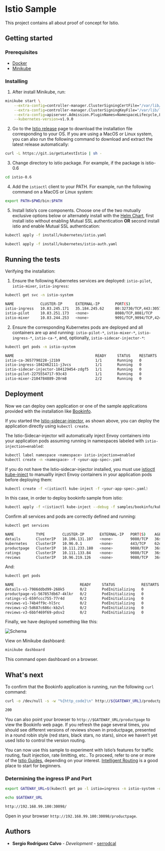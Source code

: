 # Istio Sample

This project contains all about proof of concept for Istio.

## Getting started

### Prerequisites

* [Docker](https://docs.docker.com/install/)
* [Minikube](https://kubernetes.io/docs/getting-started-guides/minikube/)

### Installing

1. After install Minikube, run:

```bash
minikube start \
	--extra-config=controller-manager.ClusterSigningCertFile="/var/lib/localkube/certs/ca.crt" \
	--extra-config=controller-manager.ClusterSigningKeyFile="/var/lib/localkube/certs/ca.key" \
	--extra-config=apiserver.Admission.PluginNames=NamespaceLifecycle,LimitRanger,ServiceAccount,PersistentVolumeLabel,DefaultStorageClass,DefaultTolerationSeconds,MutatingAdmissionWebhook,ValidatingAdmissionWebhook,ResourceQuota \
	--kubernetes-version=v1.9.0
```

2. Go to the [Istio release](https://github.com/istio/istio/releases) page to download the installation file corresponding to your OS. If you are using a MacOS or Linux system, you can also run the following command to download and extract the latest release automatically:

```bash
curl -L https://git.io/getLatestIstio | sh -
```

3. Change directory to istio package. For example, if the package is istio-0.6

```bash
cd istio-0.6
```

4. Add the `istioctl` client to your PATH. For example, run the following command on a MacOS or Linux system:

```bash
export PATH=$PWD/bin:$PATH
```

5. Install Istio’s core components. Choose one of the two mutually exclusive options below or alternately install with the [Helm Chart](https://istio.io/docs/setup/kubernetes/helm.html), first install istio without enabling Mutual SSL authentication **OR** second install istio and enable Mutual SSL authentication:

```bash
kubectl apply -f install/kubernetes/istio.yaml
```

```bash
kubectl apply -f install/kubernetes/istio-auth.yaml
```

## Running the tests

Verifying the installation:

1. Ensure the following Kubernetes services are deployed: `istio-pilot`, `istio-mixer`, `istio-ingress`:

```bash
kubectl get svc -n istio-system

NAME            CLUSTER-IP      EXTERNAL-IP       PORT(S)                       AGE
istio-ingress   10.83.245.171   35.184.245.62     80:32730/TCP,443:30574/TCP    5h
istio-pilot     10.83.251.173   <none>            8080/TCP,8081/TCP             5h
istio-mixer     10.83.244.253   <none>            9091/TCP,9094/TCP,42422/TCP   5h

```

2. Ensure the corresponding Kubernetes pods are deployed and all containers are up and running: `istio-pilot-*`, `istio-mixer-*`, `istio-ingress-*`, `istio-ca-*`, and, optionally, `istio-sidecar-injector-*`:

```bash
kubectl get pods -n istio-system

NAME                                     READY     STATUS    RESTARTS   AGE
istio-ca-3657790228-j21b9                1/1       Running   0          5h
istio-ingress-1842462111-j3vcs           1/1       Running   0          5h
istio-sidecar-injector-184129454-zdgf5   1/1       Running   0          5h
istio-pilot-2275554717-93c43             1/1       Running   0          5h
istio-mixer-2104784889-20rm8             2/2       Running   0          5h
```

## Deployment

Now we can deploy own application or one of the sample applications provided with the installation like [Bookinfo](https://istio.io/docs/guides/bookinfo.html).

If you started the [Istio-sidecar-injector](https://istio.io/docs/setup/kubernetes/sidecar-injection.html#automatic-sidecar-injection), as shown above, you can deploy the application directly using `kubectl create`.

The Istio-Sidecar-injector will automatically inject Envoy containers into your application pods assuming running in namespaces labeled with `istio-injection=enabled`:

```bash
kubectl label namespace <namespace> istio-injection=enabled
kubectl create -n <namespace> -f <your-app-spec>.yaml
```

If you do not have the Istio-sidecar-injector installed, you must use [istioctl kube-inject](https://istio.io/docs/reference/commands/istioctl.html#istioctl%20kube-inject) to manuallly inject Envoy containers in your application pods before deploying them:

```bash
kubectl create -f <(istioctl kube-inject -f <your-app-spec>.yaml)
```

In this case, in order to deploy bookinfo sample from istio:

```bash
kubectl apply -f <(istioctl kube-inject --debug -f samples/bookinfo/kube/bookinfo.yaml)
```

Confirm all services and pods are correctly defined and running:

```bash
kubectl get services

NAME          TYPE        CLUSTER-IP       EXTERNAL-IP   PORT(S)    AGE
details       ClusterIP   10.106.131.107   <none>        9080/TCP   36s
kubernetes    ClusterIP   10.96.0.1        <none>        443/TCP    62d
productpage   ClusterIP   10.111.233.180   <none>        9080/TCP   36s
ratings       ClusterIP   10.111.133.84    <none>        9080/TCP   36s
reviews       ClusterIP   10.96.219.126    <none>        9080/TCP   36s
```

And:

```bash
kubectl get pods

NAME                              READY     STATUS            RESTARTS   AGE
details-v1-7986ddbd99-268k5       0/2       PodInitializing   0          1m
productpage-v1-567857db67-4klkr   0/2       PodInitializing   0          1m
ratings-v1-659fccc755-77r4d       0/2       PodInitializing   0          1m
reviews-v1-74b4ff9c-hl5rc         0/2       PodInitializing   0          1m
reviews-v2-5d687c686c-kb2vl       0/2       PodInitializing   0          1m
reviews-v3-6bbf469f69-pdsv2       0/2       PodInitializing   0          1m
```

Finally, we have deployed something like this:

![Schema](https://istio.io/docs/guides/img/bookinfo/withistio.svg)

View on Minikube dashboard:

```bash
minikube dashboard
```

This command open dashboard on a browser.

## What's next

To confirm that the Bookinfo application is running, run the following `curl` command:

```bash
curl -o /dev/null -s -w "%{http_code}\n" http://${GATEWAY_URL}/productpage

200
```

You can also point your browser to `http://$GATEWAY_URL/productpage` to view the Bookinfo web page. If you refresh the page several times, you should see different versions of reviews shown in productpage, presented in a round robin style (red stars, black stars, no stars), since we haven’t yet used Istio to control the version routing.

You can now use this sample to experiment with Istio’s features for traffic routing, fault injection, rate limitting, etc.. To proceed, refer to one or more of the [Istio Guides](https://istio.io/docs/guides), depending on your interest. [Intelligent Routing](https://istio.io/docs/guides/intelligent-routing.html) is a good place to start for beginners.

### Determining the ingress IP and Port

```bash 
export GATEWAY_URL=$(kubectl get po -l istio=ingress -n istio-system -o 'jsonpath={.items[0].status.hostIP}'):$(kubectl get svc istio-ingress -n istio-system -o 'jsonpath={.spec.ports[0].nodePort}')
```

```bash
echo $GATEWAY_URL

http://192.168.99.100:30098/
```

Open in your browser `http://192.168.99.100:30098/productpage`.


## Authors

* **Sergio Rodríguez Calvo** - *Development* - [serrodcal](https://github.com/serrodcal)





